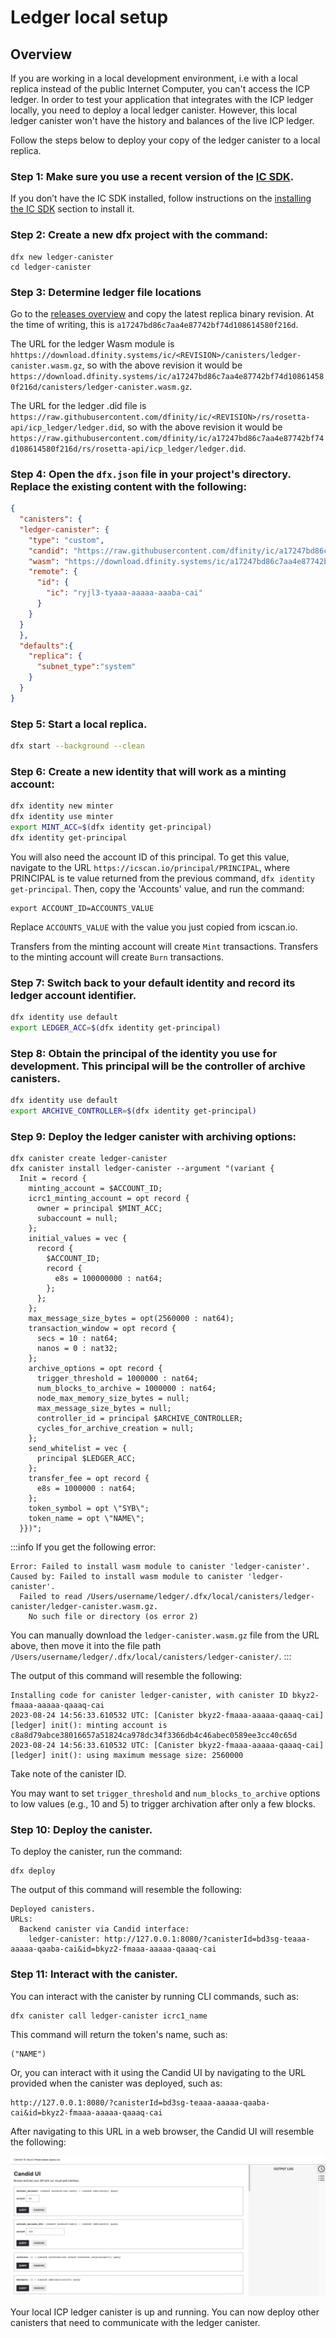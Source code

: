 # Ledger local setup

## Overview
If you are working in a local development environment, i.e with a local replica instead of the public Internet Computer, you can't access the ICP ledger. In order to test your application that integrates with the ICP ledger locally, you need to deploy a local ledger canister. However, this local ledger canister won't have the history and balances of the live ICP ledger.

Follow the steps below to deploy your copy of the ledger canister to a local replica.

### Step 1:  Make sure you use a recent version of the [IC SDK](/developer-docs/setup/install/index.mdx).
If you don’t have the IC SDK installed, follow instructions on the [installing the IC SDK](/developer-docs/setup/install/index.mdx) section to install it.

### Step 2: Create a new dfx project with the command:

```
dfx new ledger-canister
cd ledger-canister
```

### Step 3:  Determine ledger file locations

Go to the [releases overview](https://dashboard.internetcomputer.org/releases) and copy the latest replica binary revision. At the time of writing, this is `a17247bd86c7aa4e87742bf74d108614580f216d`.

The URL for the ledger Wasm module is `hhttps://download.dfinity.systems/ic/<REVISION>/canisters/ledger-canister.wasm.gz`, so with the above revision it would be `https://download.dfinity.systems/ic/a17247bd86c7aa4e87742bf74d108614580f216d/canisters/ledger-canister.wasm.gz`.

The URL for the ledger .did file is `https://raw.githubusercontent.com/dfinity/ic/<REVISION>/rs/rosetta-api/icp_ledger/ledger.did`, so with the above revision it would be `https://raw.githubusercontent.com/dfinity/ic/a17247bd86c7aa4e87742bf74d108614580f216d/rs/rosetta-api/icp_ledger/ledger.did`.

### Step 4:  Open the `dfx.json` file in your project's directory. Replace the existing content with the following:

``` json
{
  "canisters": {
  "ledger-canister": {
    "type": "custom",
    "candid": "https://raw.githubusercontent.com/dfinity/ic/a17247bd86c7aa4e87742bf74d108614580f216d/rs/rosetta-api/icp_ledger/ledger.did",
    "wasm": "https://download.dfinity.systems/ic/a17247bd86c7aa4e87742bf74d108614580f216d/canisters/ledger-canister.wasm.gz",
    "remote": {
      "id": {
        "ic": "ryjl3-tyaaa-aaaaa-aaaba-cai"
      }
    }
  }
  },
  "defaults":{
    "replica": {
      "subnet_type":"system"
    }
  }
}
```

### Step 5:  Start a local replica.

``` sh
dfx start --background --clean
```

### Step 6:  Create a new identity that will work as a minting account:

``` sh
dfx identity new minter
dfx identity use minter
export MINT_ACC=$(dfx identity get-principal)
dfx identity get-principal
```

You will also need the account ID of this principal. To get this value, navigate to the URL `https://icscan.io/principal/PRINCIPAL`, where PRINCIPAL is te value returned from the previous command, `dfx identity get-principal`. Then, copy the 'Accounts' value, and run the command:

```
export ACCOUNT_ID=ACCOUNTS_VALUE
````

Replace `ACCOUNTS_VALUE` with the value you just copied from icscan.io. 

Transfers from the minting account will create `Mint` transactions. Transfers to the minting account will create `Burn` transactions.

### Step 7:  Switch back to your default identity and record its ledger account identifier.

``` sh
dfx identity use default
export LEDGER_ACC=$(dfx identity get-principal)
```

### Step 8: Obtain the principal of the identity you use for development. This principal will be the controller of archive canisters.

``` sh
dfx identity use default
export ARCHIVE_CONTROLLER=$(dfx identity get-principal)
```

### Step 9: Deploy the ledger canister with archiving options:

```
dfx canister create ledger-canister
dfx canister install ledger-canister --argument "(variant {
  Init = record {
    minting_account = $ACCOUNT_ID;
    icrc1_minting_account = opt record {
      owner = principal $MINT_ACC;
      subaccount = null;
    };
    initial_values = vec {
      record {
        $ACCOUNT_ID;
        record {
          e8s = 100000000 : nat64;
        };
      };
    };
    max_message_size_bytes = opt(2560000 : nat64);
    transaction_window = opt record {
      secs = 10 : nat64;
      nanos = 0 : nat32;
    };
    archive_options = opt record {
      trigger_threshold = 1000000 : nat64;
      num_blocks_to_archive = 1000000 : nat64;
      node_max_memory_size_bytes = null;
      max_message_size_bytes = null;
      controller_id = principal $ARCHIVE_CONTROLLER;
      cycles_for_archive_creation = null;
    };
    send_whitelist = vec {
      principal $LEDGER_ACC;
    };
    transfer_fee = opt record {
      e8s = 1000000 : nat64;
    };
    token_symbol = opt \"SYB\";
    token_name = opt \"NAME\";
  }})";
```

:::info 
If you get the following error:

```
Error: Failed to install wasm module to canister 'ledger-canister'.
Caused by: Failed to install wasm module to canister 'ledger-canister'.
  Failed to read /Users/username/ledger/.dfx/local/canisters/ledger-canister/ledger-canister.wasm.gz.
    No such file or directory (os error 2)
```

You can manually download the `ledger-canister.wasm.gz` file from the URL above, then move it into the file path `/Users/username/ledger/.dfx/local/canisters/ledger-canister/`.
:::

The output of this command will resemble the following:

```
Installing code for canister ledger-canister, with canister ID bkyz2-fmaaa-aaaaa-qaaaq-cai
2023-08-24 14:56:33.610532 UTC: [Canister bkyz2-fmaaa-aaaaa-qaaaq-cai] [ledger] init(): minting account is c8a8d79abce38016657a51824ca978dc34f3366db4c46abec0589ee3cc40c65d
2023-08-24 14:56:33.610532 UTC: [Canister bkyz2-fmaaa-aaaaa-qaaaq-cai] [ledger] init(): using maximum message size: 2560000
```

Take note of the canister ID.

You may want to set `trigger_threshold` and `num_blocks_to_archive` options to low values (e.g., 10 and 5) to trigger archivation after only a few blocks.

### Step 10: Deploy the canister.

To deploy the canister, run the command:

```
dfx deploy
```

The output of this command will resemble the following:

```
Deployed canisters.
URLs:
  Backend canister via Candid interface:
    ledger-canister: http://127.0.0.1:8080/?canisterId=bd3sg-teaaa-aaaaa-qaaba-cai&id=bkyz2-fmaaa-aaaaa-qaaaq-cai
```

### Step 11: Interact with the canister.

You can interact with the canister by running CLI commands, such as:

```
dfx canister call ledger-canister icrc1_name 
```

This command will return the token's name, such as:

```
("NAME")
```

Or, you can interact with it using the Candid UI by navigating to the URL provided when the canister was deployed, such as:

```
http://127.0.0.1:8080/?canisterId=bd3sg-teaaa-aaaaa-qaaba-cai&id=bkyz2-fmaaa-aaaaa-qaaaq-cai
```

After navigating to this URL in a web browser, the Candid UI will resemble the following:

![Candid UI](../_attachments/CandidUI.png)

Your local ICP ledger canister is up and running. You can now deploy other canisters that need to communicate with the ledger canister.

